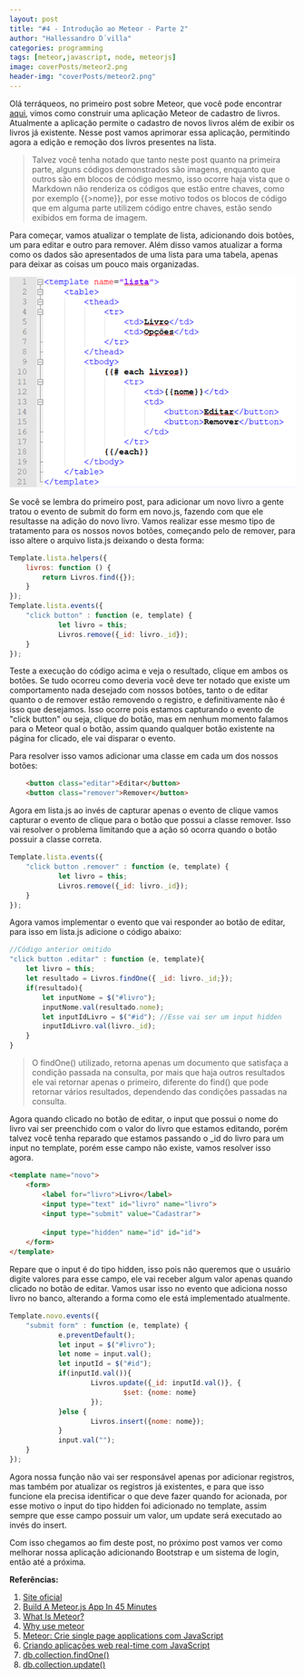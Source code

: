 ```yaml
---
layout: post
title: "#4 - Introdução ao Meteor - Parte 2"
author: "Hallessandro D´villa"
categories: programming
tags: [meteor,javascript, node, meteorjs]
image: coverPosts/meteor2.png
header-img: "coverPosts/meteor2.png"
---
```


Olá terráqueos, no primeiro post sobre  Meteor, que você pode encontrar [aqui](https://hallessandro.github.io/programmi/introducao-meteor.html), vimos como construir uma aplicação Meteor de cadastro de livros. Atualmente a aplicação permite o cadastro de novos livros além de exibir os livros já existente. Nesse post vamos aprimorar essa aplicação, permitindo agora a edição e remoção dos livros presentes na lista. 

> Talvez você tenha notado que tanto neste post quanto na primeira parte, alguns códigos demonstrados são imagens, enquanto que outros são em blocos de código mesmo, isso ocorre haja vista que o Markdown não renderiza os códigos que estão entre chaves, como por exemplo {{>nome}}, por esse motivo todos os blocos de código que em alguma parte utilizem código entre chaves, estão sendo exibidos em forma de imagem. 

Para começar, vamos atualizar o template de lista, adicionando dois botões, um para editar e outro para remover. Além disso vamos atualizar a forma como os dados são apresentados de uma lista para uma tabela, apenas para deixar as coisas um pouco mais organizadas. 

![Código do template de lista.html](../assets/img/Post2Meteor/code1.png) 

Se você se lembra do primeiro post, para adicionar um novo livro a gente tratou o evento de submit do form em novo.js, fazendo com que ele resultasse na adição do novo livro. Vamos realizar esse mesmo tipo de tratamento para os nossos novos botões, começando pelo de remover, para isso altere o arquivo lista.js deixando o desta forma: 

```javascript
Template.lista.helpers({
	livros: function () {
		return Livros.find({});
	}
});
Template.lista.events({
    "click button" : function (e, template) {
            let livro = this; 
            Livros.remove({_id: livro._id});
    }
});
```

Teste a execução do código acima e veja o resultado, clique em ambos os botões. Se tudo ocorreu como deveria você deve ter notado que existe um comportamento nada desejado com nossos botões, tanto o de editar quanto o de remover estão removendo o registro, e definitivamente não é isso que desejamos. Isso ocorre pois estamos capturando o evento de "click button" ou seja, clique do botão, mas em nenhum momento falamos para o Meteor qual o botão, assim quando qualquer botão existente na página for clicado, ele vai disparar o evento. 

Para resolver isso vamos adicionar uma classe em cada um dos nossos botões: 

```html
	<button class="editar">Editar</button>
	<button class="remover">Remover</button>
```

Agora em lista.js ao invés de capturar apenas o evento de clique vamos capturar o evento de clique para o botão que possui a classe remover. Isso vai resolver o problema limitando que a ação só ocorra quando o botão possuir a classe correta.  

```javascript
Template.lista.events({
    "click button .remover" : function (e, template) {
            let livro = this; 
            Livros.remove({_id: livro._id});
    }
});
```
Agora vamos implementar o evento que vai responder ao botão de editar, para isso em lista.js adicione o código abaixo: 

```javascript
//Código anterior omitido 
"click button .editar" : function (e, template){
    let livro = this; 
    let resultado = Livros.findOne({ _id: livro._id;});
    if(resultado){
        let inputNome = $("#livro");
        inputNome.val(resultado.nome);
        let inputIdLivro = $("#id"); //Esse vai ser um input hidden
        inputIdLivro.val(livro._id);
    }
}
```
>O findOne() utilizado, retorna apenas um documento que satisfaça a condição passada na consulta, por mais que haja outros resultados ele vai retornar apenas o primeiro, diferente do find() que pode retornar vários resultados, dependendo das condições passadas na consulta. 

Agora quando clicado no botão de editar, o input que possui o nome do livro vai ser preenchido com o valor do livro que estamos editando, porém talvez você tenha reparado que estamos passando o _id do livro para um input no template, porém esse campo não existe, vamos resolver isso agora. 

```html
<template name="novo">
    <form>
        <label for="livro">Livro</label>
        <input type="text" id="livro" name="livro">
        <input type="submit" value="Cadastrar">

        <input type="hidden" name="id" id="id">
    </form>
</template>
```
Repare que o input é do tipo hidden, isso pois não queremos que o usuário digite valores para esse campo, ele vai receber algum valor apenas quando clicado no botão de editar. Vamos usar isso no evento que adiciona nosso livro no banco, alterando a forma como ele está implementado atualmente. 

```javascript
Template.novo.events({
    "submit form" : function (e, template) {
            e.preventDefault();
            let input = $("#livro");
            let nome = input.val();
            let inputId = $("#id");
            if(inputId.val()){
                    Livros.update({_id: inputId.val()}, {
                            $set: {nome: nome}
                    });
            }else {
                    Livros.insert({nome: nome});
            }
            input.val("");
    }
});
```
Agora nossa função não vai ser responsável apenas por adicionar registros, mas também por atualizar os registros já existentes, e para que isso funcione ela precisa identificar o que deve fazer quando for acionada, por esse motivo o input do tipo hidden foi adicionado no template, assim sempre que esse campo possuir um valor, um update será executado ao invés do insert. 

Com isso chegamos ao fim deste post, no próximo post vamos ver como melhorar nossa aplicação adicionando Bootstrap e um sistema de login, então até a próxima. 

**Referências:**

1. [Site oficial](https://www.meteor.com/)
2. [Build A Meteor.js App In 45 Minutes](https://www.youtube.com/watch?v=9494-2E4riQ)
3. [What Is Meteor?](https://www.youtube.com/watch?v=eOi3F6Kbl7E)
4. [Why use meteor](https://www.youtube.com/watch?v=6_8B3mi1m18)
5. [Meteor: Crie single page applications com JavaScript](https://www.alura.com.br/curso-online-meteorjs)
6. [Criando aplicações web real-time com JavaScript](https://www.casadocodigo.com.br/products/livro-meteor)
7. [db.collection.findOne()](https://docs.mongodb.com/manual/reference/method/db.collection.findOne/)
8. [db.collection.update()](https://docs.mongodb.com/manual/reference/method/db.collection.update/)